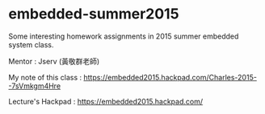# embedded-summer2015
Some interesting homework assignments in 2015 summer embedded system class.

Mentor : Jserv (黃敬群老師)

My note of this class : https://embedded2015.hackpad.com/Charles-2015--7sVmkgm4Hre 

Lecture's Hackpad : https://embedded2015.hackpad.com/
